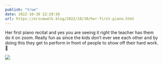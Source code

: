 ```yaml
---
publish: "true"
date: 2022-10-30 22:29:56
url: https://ericmwalk.blog/2022/10/30/her-first-piano.html
---
```

Her first piano recital and yes you are seeing it right the teacher has them do it on zoom.  Really fun as since the kids don’t ever see each other and by doing this they get to perform in front of people to show off their hard work. 🎹


![](https://ericmwalk.blog/uploads/2022/eaf9801849.jpg)
